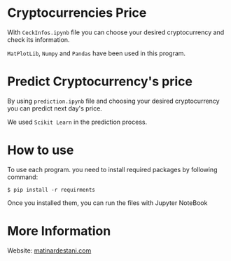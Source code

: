 # Cryptocurrencies Price

With ```CeckInfos.ipynb``` file you can choose your desired cryptocurrency and check its information.

```MatPlotLib```, ```Numpy``` and ```Pandas``` have been used in this program.

# Predict Cryptocurrency's price

By using ```prediction.ipynb``` file and choosing your desired cryptocurrency you can predict next day's price.

We used ```Scikit Learn```  in the prediction process.

# How to use
To use each program. you need to install required packages by following command:
```
$ pip install -r requirments
```
Once you installed them, you can run the files with Jupyter NoteBook

# More Information
Website: [matinardestani.com](https://matinardestani.com)
